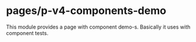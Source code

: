 # pages/p-v4-components-demo

This module provides a page with component demo-s. Basically it uses with component tests.
